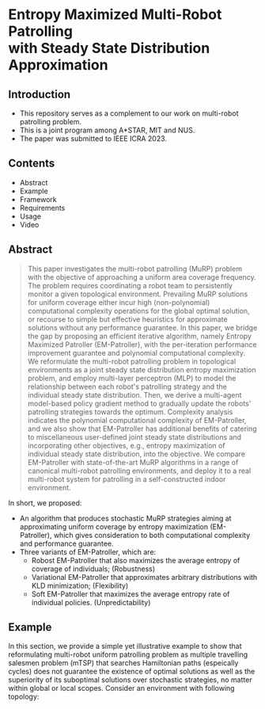 # Entropy Maximized Multi-Robot Patrolling<br/>with Steady State Distribution Approximation
## Introduction
* This repository serves as a complement to our work on multi-robot patrolling problem.
* This is a joint program among A*STAR, MIT and NUS.
* The paper was submitted to IEEE ICRA 2023. 

## Contents
* Abstract
* Example
* Framework
* Requirements
* Usage
* Video

## Abstract
> This paper investigates the multi-robot patrolling (MuRP) problem with the objective of approaching a uniform area coverage frequency. The problem requires coordinating a robot team to persistently monitor a given topological environment. Prevailing MuRP solutions for uniform coverage either incur high (non-polynomial) computational complexity operations for the global optimal solution, or recourse to simple but effective heuristics for approximate solutions without any performance guarantee. In this paper, we bridge the gap by proposing an efficient iterative algorithm, namely Entropy Maximized Patroller (EM-Patroller), with the per-iteration performance improvement guarantee and polynomial computational complexity. We reformulate the multi-robot patrolling problem in topological environments as a joint steady state distribution entropy maximization problem, and employ multi-layer perceptron (MLP) to model the relationship between each robot's patrolling strategy and the individual steady state distribution. Then, we derive a multi-agent model-based policy gradient method to gradually update the robots' patrolling strategies towards the optimum. Complexity analysis indicates the polynomial computational complexity of EM-Patroller, and we also show that EM-Patroller has additional benefits of catering to miscellaneous user-defined joint steady state distributions and incorporating other objectives, e.g., entropy maximization of individual steady state distribution, into the objective. We compare EM-Patroller with state-of-the-art MuRP algorithms in a range of canonical multi-robot patrolling environments, and deploy it to a real multi-robot system for patrolling in a self-constructed indoor environment.

In short, we proposed:
* An algorithm that produces stochastic MuRP strategies aiming at approximating uniform coverage by entropy maximization (EM-Patroller), which gives consideration to both computational complexity and performance guarantee.
* Three variants of EM-Patroller, which are:
  - Robost EM-Patroller that also maximizes the average entropy of coverage of individuals; (Robustness)
  - Variational EM-Patroller that approximates arbitrary distributions with KLD minimization; (Flexibility)
  - Soft EM-Patroller that maximizes the average entropy rate of individual policies. (Unpredictability)
  
## Example
In this section, we provide a simple yet illustrative example to show that reformulating multi-robot uniform patrolling problem as multiple travelling salesmen problem (mTSP) that searches Hamiltonian paths (espeically cycles) does not guarantee the existence of optimal solutions as well as the superiority of its suboptimal solutions over stochastic strategies, no matter within global or local scopes. Consider an environment with following topology:


  
